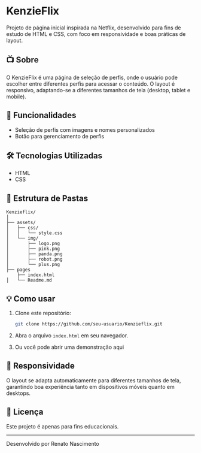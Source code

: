 # KenzieFlix

Projeto de página inicial inspirada na Netflix, desenvolvido para fins de estudo de HTML e CSS, com foco em responsividade e boas práticas de layout.

## 📺 Sobre

O KenzieFlix é uma página de seleção de perfis, onde o usuário pode escolher entre diferentes perfis para acessar o conteúdo. O layout é responsivo, adaptando-se a diferentes tamanhos de tela (desktop, tablet e mobile).

## 🚀 Funcionalidades

- Seleção de perfis com imagens e nomes personalizados
- Botão para gerenciamento de perfis

## 🛠️ Tecnologias Utilizadas

- HTML
- CSS

## 📂 Estrutura de Pastas

```
Kenzieflix/
│
├── assets/
│   ├── css/
│   │   └── style.css
│   └── img/
│       ├── logo.png
│       ├── pink.png
│       ├── panda.png
│       ├── robot.png
│       └── plus.png
├── pages
    ├── index.html
│   └── Readme.md

```

## 💡 Como usar

1. Clone este repositório:
   ```bash
   git clone https://github.com/seu-usuario/Kenzieflix.git
   ```
2. Abra o arquivo `index.html` em seu navegador.

3. Ou você pode abrir uma demonstração aqui

## 📱 Responsividade

O layout se adapta automaticamente para diferentes tamanhos de tela, garantindo boa experiência tanto em dispositivos móveis quanto em desktops.

## 📝 Licença

Este projeto é apenas para fins educacionais.

---

Desenvolvido por Renato Nascimento